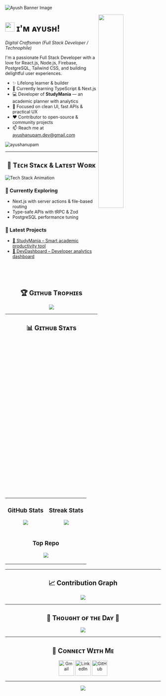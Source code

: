 <!--Banner-->
![Ayush Banner Image](./banner.png)

<!--Night Owl image-->
<div>
  <img align="right" width="40%" src="https://owlbertsio-resized.s3.amazonaws.com/Popper.psd.full.png">
</div>

<!--Header Name-->
# <img src="https://emojis.slackmojis.com/emojis/images/1531849430/4246/blob-sunglasses.gif?1531849430" width="30"/> ɪ'ᴍ ᴀʏᴜsʜ!
*Digital Craftsman (Full Stack Developer / Technophile)*

<!--Start Intro-->               
<p align="left">I'm a passionate Full Stack Developer with a love for React.js, Node.js, Firebase, PostgreSQL, Tailwind CSS, and building delightful user experiences.</p>

- ✨ Lifelong learner & builder
- 🌱 Currently learning TypeScript & Next.js
- 💻 Developer of **StudyMania** — an academic planner with analytics
- 🧠 Focused on clean UI, fast APIs & practical UX
- ❤ Contributor to open-source & community projects
- 📫 Reach me at [ayushanupam.dev@gmail.com](mailto:ayushanupam.dev@gmail.com)
<!--End Intro-->

<!--Profile Count Badge-->
<p align="left">
  <img src="https://komarev.com/ghpvc/?username=ayushanupam&label=Profile+views&color=0A66C2&style=for-the-badge" alt="ayushanupam" />
</p>

---

<!--Tech Stack & Blog Section-->       
<h2 align="center">🚀 Tᴇᴄʜ Sᴛᴀᴄᴋ & Lᴀᴛᴇsᴛ Wᴏʀᴋ</h2> 
<picture>
  <source media="(prefers-color-scheme: dark)" srcset="https://github.com/ayushanupam/ayushanupam/blob/main/assets/Skills_Animation_Dark.gif?raw=true">
  <source media="(prefers-color-scheme: light)" srcset="https://github.com/ayushanupam/ayushanupam/blob/main/assets/Skills_Animation_White.gif?raw=true">
  <img align="left" alt="Tech Stack Animation" src="https://github.com/ayushanupam/ayushanupam/blob/main/assets/Skills_Animation_White.gif?raw=true">
</picture>

<br/>

<h3 align="left">🧠 Currently Exploring</h3>
<ul align="left">
  <li>Next.js with server actions & file-based routing</li>
  <li>Type-safe APIs with tRPC & Zod</li>
  <li>PostgreSQL performance tuning</li>
</ul>

<h3 align="left">📌 Latest Projects</h3>
<ul align="left">
  <li><a href="#">🧠 StudyMania – Smart academic productivity tool</a></li>
  <li><a href="#">💼 DevDashboard – Developer analytics dashboard</a></li>
</ul>
<br /><br /><br />

<!--Trophies Section-->   
<h2 align="center">🏆 Gɪᴛʜᴜʙ Tʀᴏᴘʜɪᴇs</h2>
<p align="center">
  <img src="https://github-profile-trophy.vercel.app/?username=ayushanupam&theme=onestar&no-bg=true&no-frame=true&margin-w=20&margin-h=20" />
</p>

---

<!--Stats & Projects Table--> 
<h2 align="center">📊 Gɪᴛʜᴜʙ Sᴛᴀᴛs</h2>
<table width="100%">
  <tr>
    <td width="50%">
      <h3 align="center"><strong>GitHub Stats</strong></h3>
      <p align="center">
        <img src="https://github-readme-stats.vercel.app/api?username=ayushanupam&count_private=true&show_icons=true&theme=nightowl&hide=prs,issues&rank_icon=github" />
      </p>
    </td>
    <td width="50%">
      <h3 align="center"><strong>Streak Stats</strong></h3>
      <p align="center">
        <img src="https://streak-stats.demolab.com?user=ayushanupam&theme=nightowl&fire=ffb347&ring=ffb347&dates=ffffff&currStreakNum=ffffff" />
      </p>
    </td>
  </tr>
  <tr>
    <td colspan="2">
      <h3 align="center"><strong>Top Repo</strong></h3>
      <p align="center">
        <img src="https://github-readme-stats.vercel.app/api/pin/?username=ayushanupam&repo=StudyMania&theme=nightowl&show_owner=true" />
      </p>
    </td>
  </tr>
</table>

---

<!--Contribution Graph-->
<h2 align="center">📈 Contribution Graph</h2>
<p align="center">
  <img src="https://github-readme-activity-graph.vercel.app/graph?username=ayushanupam&theme=github-compact&color=0A66C2&point=ffa07a&hide_border=false" />
</p>

---

<!--Quote-->
<h2 align="center">🌟 Tʜᴏᴜɢʜᴛ ᴏғ ᴛʜᴇ Dᴀʏ 🌟</h2>
<p align="center">
  <img src="https://readme-daily-quotes.vercel.app/api?theme=dark&bg_color=0A66C2&author=Steve%20Jobs&quote=Stay%20hungry%2C%20stay%20foolish.&author_color=fff&accent_color=ffa07a" />
</p>

---

<!--Connect With Me-->
<h2 align="center">🤝 Cᴏɴɴᴇᴄᴛ Wɪᴛʜ Mᴇ</h2>
<div align="center">
  <a href="mailto:ayushanupam.dev@gmail.com" target="_blank"><img src="./gmail.png" width=50 alt="Gmail" /></a>
  <a href="https://www.linkedin.com/in/ayushanupam" target="_blank"><img src="./linkedin.png" width=50 alt="LinkedIn" /></a>
  <a href="https://github.com/ayushanupam" target="_blank"><img src="./github.png" width=50 alt="GitHub" /></a>
</div>

---

<!--Footer-->
<p align="center">
  <img src="https://capsule-render.vercel.app/api?type=waving&color=gradient&height=65&section=footer"/>
</p>
